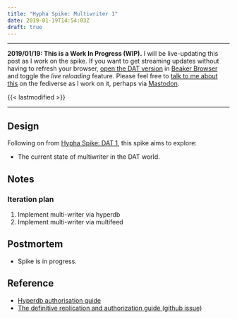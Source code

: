 ```yaml
---
title: "Hypha Spike: Multiwriter 1"
date: 2019-01-19T14:54:03Z
draft: true
---
```


---
__2019/01/19: This is a Work In Progress (WIP).__ I will be live-updating this post as I work on the spike. If you want to get streaming updates without having to refresh your browser, [open the DAT version](dat://ar.al/2019/01/19/hypha-spike-multiwriter-1/) in [Beaker Browser](https://beakerbrowser.com/) and toggle the _live reloading_ feature. Please feel free to [talk to me about this](https://mastodon.ar.al/@aral) on the fediverse as I work on it, perhaps via [Mastodon](https://joinmastodon.org).

{{< lastmodified >}}

---

## Design

Following on from [Hypha Spike: DAT 1](../../15/hypha-spike-dat-1), this spike aims to explore:

  * The current state of multiwriter in the DAT world.

## Notes

### Iteration plan

1. Implement multi-writer via hyperdb
2. Implement multi-writer via multifeed

## Postmortem

  * Spike is in progress.

## Reference

  * [Hyperdb authorisation guide](https://github.com/lachenmayer/hyperdb-authorization-guide)
  * [The definitive replication and authorization guide (github issue)](https://github.com/mafintosh/hyperdb/issues/153)
